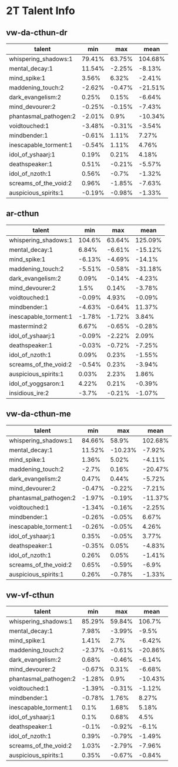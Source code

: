 # 2T Talent Info
## vw-da-cthun-dr
|talent|min|max|mean|
|---|---|---|---|
|whispering_shadows:1|79.41%|63.75%|104.68%
|mental_decay:1|11.54%|-2.25%|-8.13%
|mind_spike:1|3.56%|6.32%|-2.41%
|maddening_touch:2|-2.62%|-0.47%|-21.51%
|dark_evangelism:2|0.25%|0.15%|-6.64%
|mind_devourer:2|-0.25%|-0.15%|-7.43%
|phantasmal_pathogen:2|-2.01%|0.9%|-10.34%
|voidtouched:1|-3.48%|-0.31%|-3.54%
|mindbender:1|-0.61%|1.11%|7.27%
|inescapable_torment:1|-0.54%|1.11%|4.76%
|idol_of_yshaarj:1|0.19%|0.21%|4.18%
|deathspeaker:1|0.51%|-0.21%|-5.57%
|idol_of_nzoth:1|0.56%|-0.7%|-1.32%
|screams_of_the_void:2|0.96%|-1.85%|-7.63%
|auspicious_spirits:1|-0.19%|-0.98%|-1.33%
## ar-cthun
|talent|min|max|mean|
|---|---|---|---|
|whispering_shadows:1|104.6%|63.64%|125.09%
|mental_decay:1|6.84%|-6.61%|-15.12%
|mind_spike:1|-6.13%|-4.69%|-14.1%
|maddening_touch:2|-5.51%|-0.58%|-31.18%
|dark_evangelism:2|0.09%|-0.14%|-4.23%
|mind_devourer:2|1.5%|0.14%|-3.78%
|voidtouched:1|-0.09%|4.93%|-0.09%
|mindbender:1|-4.63%|-0.64%|11.37%
|inescapable_torment:1|-1.78%|-1.72%|3.84%
|mastermind:2|6.67%|-0.65%|-0.28%
|idol_of_yshaarj:1|-0.09%|-2.22%|2.09%
|deathspeaker:1|-0.03%|-0.72%|-7.25%
|idol_of_nzoth:1|0.09%|0.23%|-1.55%
|screams_of_the_void:2|-0.54%|0.23%|-3.94%
|auspicious_spirits:1|0.03%|2.23%|1.86%
|idol_of_yoggsaron:1|4.22%|0.21%|-0.39%
|insidious_ire:2|-3.7%|-0.21%|-1.07%
## vw-da-cthun-me
|talent|min|max|mean|
|---|---|---|---|
|whispering_shadows:1|84.66%|58.9%|102.68%
|mental_decay:1|11.52%|-10.23%|-7.92%
|mind_spike:1|1.36%|5.02%|-4.11%
|maddening_touch:2|-2.7%|0.16%|-20.47%
|dark_evangelism:2|0.47%|0.44%|-5.72%
|mind_devourer:2|-0.47%|-0.22%|-7.21%
|phantasmal_pathogen:2|-1.97%|-0.19%|-11.37%
|voidtouched:1|-1.34%|-0.16%|-2.25%
|mindbender:1|-0.26%|-0.05%|6.67%
|inescapable_torment:1|-0.26%|-0.05%|4.26%
|idol_of_yshaarj:1|0.35%|-0.05%|3.77%
|deathspeaker:1|-0.35%|0.05%|-4.83%
|idol_of_nzoth:1|0.26%|0.05%|-1.41%
|screams_of_the_void:2|0.65%|-0.59%|-6.9%
|auspicious_spirits:1|0.26%|-0.78%|-1.33%
## vw-vf-cthun
|talent|min|max|mean|
|---|---|---|---|
|whispering_shadows:1|85.29%|59.84%|106.7%
|mental_decay:1|7.98%|-3.99%|-9.5%
|mind_spike:1|1.41%|2.7%|-6.42%
|maddening_touch:2|-2.37%|-0.61%|-20.86%
|dark_evangelism:2|0.68%|-0.46%|-6.14%
|mind_devourer:2|-0.67%|0.31%|-6.68%
|phantasmal_pathogen:2|-1.28%|0.9%|-10.43%
|voidtouched:1|-1.39%|-0.31%|-1.12%
|mindbender:1|-0.78%|1.76%|8.27%
|inescapable_torment:1|0.1%|1.68%|5.18%
|idol_of_yshaarj:1|0.1%|0.68%|4.5%
|deathspeaker:1|-0.1%|-0.92%|-6.1%
|idol_of_nzoth:1|0.39%|-0.79%|-1.49%
|screams_of_the_void:2|1.03%|-2.79%|-7.96%
|auspicious_spirits:1|0.35%|-0.67%|-0.84%
